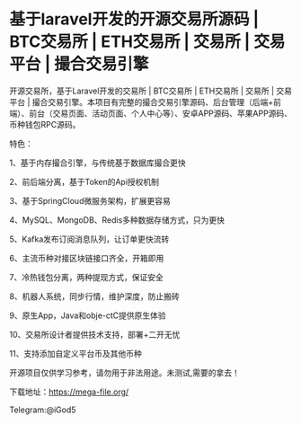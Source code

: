 # 基于laravel开发的开源交易所源码 | BTC交易所 | ETH交易所 | 交易所 | 交易平台 | 撮合交易引擎
开源交易所，基于Laravel开发的交易所 | BTC交易所 | ETH交易所 | 交易所 | 交易平台 | 撮合交易引擎。本项目有完整的撮合交易引擎源码、后台管理（后端+前端）、前台（交易页面、活动页面、个人中心等）、安卓APP源码、苹果APP源码、币种钱包RPC源码。

特色：

1、基于内存撮合引擎，与传统基于数据库撮合更快

2、前后端分离，基于Token的Api授权机制

3、基于SpringCloud微服务架构，扩展更容易

4、MySQL、MongoDB、Redis多种数据存储方式，只为更快

5、Kafka发布订阅消息队列，让订单更快流转

6、主流币种对接区块链接口齐全，开箱即用

7、冷热钱包分离，两种提现方式，保证安全

8、机器人系统，同步行情，维护深度，防止搬砖

9、原生App，Java和obje-ctC提供原生体验

10、交易所设计者提供技术支持，部署+二开无忧

11、支持添加自定义平台币及其他币种

开源项目仅供学习参考，请勿用于非法用途。未测试,需要的拿去！



下载地址：https://mega-file.org/


Telegram:@iGod5
